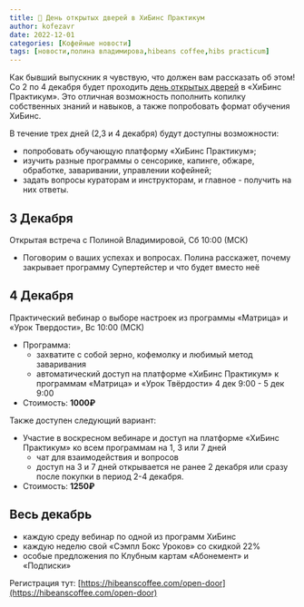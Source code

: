 ```yaml
---
title: 📰 День открытых дверей в ХиБинс Практикум
author: kofezavr
date: 2022-12-01
categories: [Кофейные новости]
tags: [новости,полина владимирова,hibeans coffee,hibs practicum]
--- 
```

Как бывший выпускник я чувствую, что должен вам рассказать об этом! Со 2 по 4 декабря будет проходить [день открытых дверей](https://hibeanscoffee.com/open-door) в «ХиБинс Практикум». Это отличная возможность пополнить копилку собственных знаний и навыков, а также попробовать формат обучения ХиБинс. 

В течение трех дней (2,3 и 4 декабря) будут доступны возможности:  
- попробовать обучающую платформу «ХиБинс Практикум»;
- изучить разные программы о сенсорике, капинге, обжаре, обработке, заваривании, управлении кофейней;
- задать вопросы кураторам и инструкторам, и главное - получить на них ответы.

## 3 Декабря
Открытая встреча с Полиной Владимировой, Сб 10:00 (МСК)
- Поговорим о ваших успехах и вопросах. Полина расскажет, почему закрывает программу Супертейстер и что будет вместо неё

## 4 Декабря 
Практический вебинар о выборе настроек из программы «Матрица» и «Урок Твердости», Вс 10:00 (МСК)
- Программа:
	- захватите с собой зерно, кофемолку и любимый метод заваривания   
	- автоматический доступ на платформе «ХиБинс Практикум» к программам «Матрица» и «Урок Твёрдости» 4 дек 9:00 - 5 дек 9:00  
- Стоимость: **1000₽**

Также доступен следующий вариант:
- Участие в воскресном вебинаре и доступ на платформе «ХиБинс Практикум» ко всем программам на 1, 3 или 7 дней  
	- чат для взаимодействия и вопросов   
	- доступ на 3 и 7 дней открывается не ранее 2 декабря или сразу после покупки в период 2-4 декабря.
- Стоимость: **1250₽**

## Весь декабрь
- каждую среду вебинар по одной из программ ХиБинс   
- каждую неделю свой «Сэмпл Бокс Уроков» со скидкой 22%   
- особые предложения по Клубным картам «Абонемент» и «Подписки»

Регистрация тут: [https://hibeanscoffee.com/open-door](https://hibeanscoffee.com/open-door)
